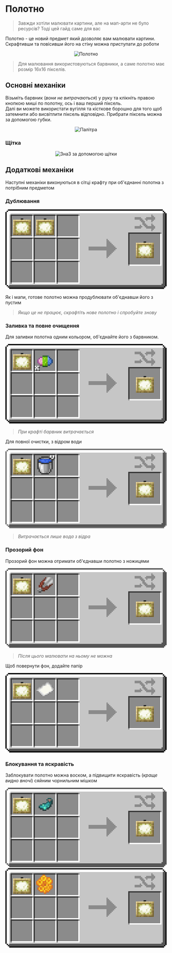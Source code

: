# Полотно

>Завжди хотіли малювати картини, але на мап-арти не було ресурсів? Тоді цей гайд саме для вас

Полотно - це новий предмет який дозволяє вам малювати картини. Скрафтивши та повісивши його на стіну можна приступати до роботи
<center><img src="#" alt="Полотно"></img></center>

>Для малювання використовуються барвники, а саме полотно має розмір 16x16 пікселів.

## Основні механіки

Візьміть барвник (*вони не витрачаються*) у руку та клікніть правою кнопкою миші по полотну, ось і ваш перший піксель.  
Далі ви можете використати вугілля та кісткове борошно для того щоб затемнити або висвітлити піксель відповідно.
Прибрати піксель можна за допомогою губки.
<center><img src="#" alt="Палітра"></img></center>

### Щітка

<center><img src="#" alt="3на3 за допомогою щітки"></img></center>

## Додаткові механіки

Наступні механіки виконуються в сітці крафту при об'єднанні полотна з потрібним предметом

### Дублювання

<center><img src="/public/images/mechanics/canvas/canvas-duplication.png" alt="Полотно+полотно"></img></center>

Як і мапи, готове полотно можна продублювати об'єднавши його з пустим
>*Якщо це не працює, скрафтіть нове полотно і спробуйте знову*

### Заливка та повне очищення

Для заливки полотна одним кольором, об'єднайте його з барвником.
<center><img src="/public/images/mechanics/canvas/canvas-fill.png" alt="Полотно+барвник"></img></center>

> *При крафті барвник витрачається*

Для повної очистки, з відром води
<center><img src="/public/images/mechanics/canvas/canvas-with-water.png" alt="Полотно+вода"></img></center>

> *Витрачається лише вода з відра*

### Прозорий фон

Прозорий фон можна отримати об'єднавши полотно з ножицями
<center><img src="/public/images/mechanics/canvas/canvas-shears.png" alt="Полотно+ножиці"></img></center>

>*Після цього малювати на ньому не можна*

Щоб повернути фон, додайте папір

<center><img src="/public/images/mechanics/canvas/canvas-with-paper.png" alt="Полотно+папір"></img></center>

### Блокування та яскравість

Заблокувати полотно можна воском, а підвищити яскравість (*краще видно вночі*) сяйним чорнильним мішком
<center><img src="/public/images/mechanics/canvas/canvas-brigtness.png" alt="Полотно+мішечок"></img>
<img src="/public/images/mechanics/canvas/canvas-closed.png" alt="Полотно+віск"></img></center>
